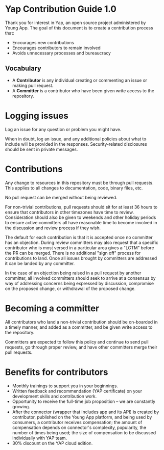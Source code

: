 # Yap Contribution Guide 1.0

Thank you for interest in Yap, an open source project administered by Young App.
The goal of this document is to create a contribution process that:

* Encourages new contributions
* Encourages contributors to remain involved
* Avoids unnecessary processes and bureaucracy

## Vocabulary

* A **Contributor** is any individual creating or commenting an issue or making pull request.
* A **Committer** is a contributor who have been given write access to the repository.

# Logging issues

Log an issue for any question or problem you might have. 

When in doubt, log an issue, and any additional policies about what to include will be provided in the responses. Security-related disclosures should be sent in private messages.

# Contributions

Any change to resources in this repository must be through pull requests. This applies to all changes
to documentation, code, binary files, etc.

No pull request can be merged without being reviewed.

For non-trivial contributions, pull requests should sit for at least 36 hours to ensure that
contributors in other timezones have time to review. Consideration should also be given to
weekends and other holiday periods to ensure active committers all have reasonable time to
become involved in the discussion and review process if they wish.

The default for each contribution is that it is accepted once no committer has an objection.
During review committers may also request that a specific contributor who is most versed in a
particular area gives a "LGTM" before the PR can be merged. There is no additional "sign off"
process for contributions to land. Once all issues brought by committers are addressed it can
be landed by any committer.

In the case of an objection being raised in a pull request by another committer, all involved
committers should seek to arrive at a consensus by way of addressing concerns being expressed
by discussion, compromise on the proposed change, or withdrawal of the proposed change.

# Becoming a committer

All contributors who land a non-trivial contribution should be on-boarded in a timely manner,
and added as a committer, and be given write access to the repository.

Committers are expected to follow this policy and continue to send pull requests, go through
proper review, and have other committers merge their pull requests.

# Benefits for contributors

- Monthly trainings to support you in your beginnings.
- Written feedback and recommendation (YAP certificate) on your development skills and contribution work.
- Opportunity to receive the full-time job proposition – we are constantly growing.
- After the connector (wrapper that includes app and its API) is created by contributor, published on the Young App platform, and being used by consumers, a contributor receives compensation; the amount of compensation depends on connector's complexity, popularity, the number of times being used; the size of compensation to be discussed individually with YAP team.
- 30% discount on the YAP cloud edition.
